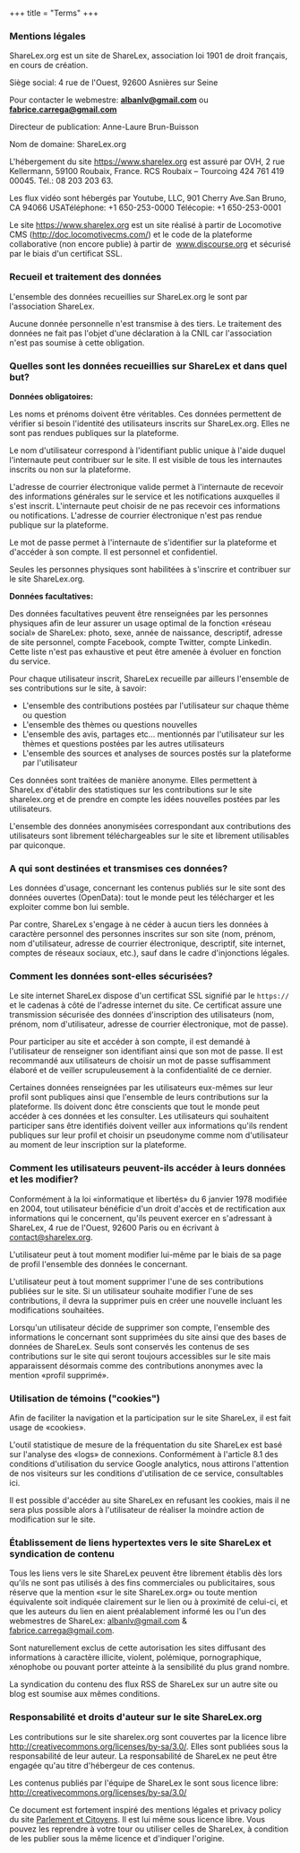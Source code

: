 +++
title = "Terms"
+++


### Mentions légales

ShareLex.org est un site de ShareLex, association loi 1901 de droit français,
en cours de création.

Siège social: 4 rue de l'Ouest, 92600 Asnières sur Seine

Pour contacter le webmestre: **<albanlv@gmail.com>** ou **<fabrice.carrega@gmail.com>**

Directeur de publication: Anne-Laure Brun-Buisson

Nom de domaine: ShareLex.org

L'hébergement du site <https://www.sharelex.org> est assuré par OVH, 2 rue Kellermann,
59100 Roubaix, France. RCS Roubaix &ndash; Tourcoing 424 761 419 00045. Tél.: 08 203 203 63.

Les flux vidéo sont hébergés par Youtube, LLC, 901 Cherry Ave.San Bruno,
CA 94066 USATéléphone: +1 650-253-0000 Télécopie: +1 650-253-0001

Le site https://www.sharelex.org est un site réalisé à partir de Locomotive CMS
(http://doc.locomotivecms.com/) et le code de la plateforme collaborative
(non encore publie) à partir de &nbsp;www.discourse.org et sécurisé par le biais
d'un certificat SSL.

### Recueil et traitement des données

L'ensemble des données recueillies sur ShareLex.org le sont par l'association
ShareLex.

Aucune donnée personnelle n'est transmise à des tiers. Le traitement des données
ne fait pas l'objet d'une déclaration à la CNIL car l'association n'est pas
soumise à cette obligation.

### Quelles sont les données recueillies sur ShareLex et dans quel but?

**Données obligatoires:**

Les noms et prénoms doivent être véritables. Ces données permettent de vérifier
si besoin l'identité des utilisateurs inscrits sur ShareLex.org. Elles ne sont
pas rendues publiques sur la plateforme.

Le nom d'utilisateur correspond à l'identifiant public unique à l'aide duquel
l'internaute peut contribuer sur le site. Il est visible de tous les internautes
inscrits ou non sur la plateforme.

L'adresse de courrier électronique valide permet à l'internaute de recevoir des
informations générales sur le service et les notifications auxquelles il s'est
inscrit. L'internaute peut choisir de ne pas recevoir ces informations
ou notifications. L'adresse de courrier électronique n'est pas rendue publique
sur la plateforme.

Le mot de passe permet à l'internaute de s'identifier sur la plateforme et
d'accéder à son compte. Il est personnel et confidentiel.

Seules les personnes physiques sont habilitées à s'inscrire et contribuer sur
le site ShareLex.org.

**Données facultatives:**

Des données facultatives peuvent être renseignées par les personnes physiques
afin de leur assurer un usage optimal de la fonction «réseau social»
de ShareLex: photo, sexe, année de naissance, descriptif, adresse de site
personnel, compte Facebook, compte Twitter, compte Linkedin. Cette liste n'est
pas exhaustive et peut être amenée à évoluer en fonction du service.

Pour chaque utilisateur inscrit, ShareLex recueille par ailleurs l'ensemble
de ses contributions sur le site, à savoir:

- L'ensemble des contributions postées par l'utilisateur sur chaque thème ou
  question
- L'ensemble des thèmes ou questions nouvelles
- L'ensemble des avis, partages etc… mentionnés par l'utilisateur sur
  les thèmes et questions postées par les autres utilisateurs
- L'ensemble des sources et analyses de sources postés sur la plateforme
  par l'utilisateur

Ces données sont traitées de manière anonyme. Elles permettent à ShareLex
d'établir des statistiques sur les contributions sur le site sharelex.org et de
prendre en compte les idées nouvelles postées par les utilisateurs.

L'ensemble des données anonymisées correspondant aux contributions des
utilisateurs sont librement téléchargeables sur le site et librement utilisables
par quiconque.

### A qui sont destinées et transmises ces données?

Les données d'usage, concernant les contenus publiés sur le site sont des
données ouvertes (OpenData): tout le monde peut les télécharger et les
exploiter comme bon lui semble.

Par contre, ShareLex s'engage à ne céder à aucun tiers les données à caractère
personnel des personnes inscrites sur son site (nom, prénom, nom d'utilisateur,
adresse de courrier électronique, descriptif, site internet, comptes de réseaux
sociaux, etc.), sauf dans le cadre d'injonctions légales.

### Comment les données sont-elles sécurisées?

Le site internet ShareLex dispose d'un certificat SSL signifié par le `https://`
et le cadenas à côté de l'adresse internet du site. Ce certificat assure une
transmission sécurisée des données d'inscription des utilisateurs (nom, prénom,
nom d'utilisateur, adresse de courrier électronique, mot de passe).

Pour participer au site et accéder à son compte, il est demandé à l'utilisateur
de renseigner son identifiant ainsi que son mot de passe. Il est recommandé aux
utilisateurs de choisir un mot de passe suffisamment élaboré et de veiller
scrupuleusement à la confidentialité de ce dernier.

Certaines données renseignées par les utilisateurs eux-mêmes sur leur profil
sont publiques ainsi que l'ensemble de leurs contributions sur la plateforme.
Ils doivent donc être conscients que tout le monde peut accéder à ces données
et les consulter. Les utilisateurs qui souhaitent participer sans être
identifiés doivent veiller aux informations qu'ils rendent publiques sur leur
profil et choisir un pseudonyme comme nom d'utilisateur au moment de leur
inscription sur la plateforme.

### Comment les utilisateurs peuvent-ils accéder à leurs données et les modifier?

Conformément à la loi «informatique et libertés» du 6 janvier 1978
modifiée en 2004, tout utilisateur bénéficie d'un droit d'accès et de rectification
aux informations qui le concernent, qu'ils peuvent exercer en s'adressant à ShareLex,
4 rue de l'Ouest, 92600 Paris ou en écrivant à contact@sharelex.org.

L'utilisateur peut à tout moment modifier lui-même par le biais de sa page
de profil l'ensemble des données le concernant.

L'utilisateur peut à tout moment supprimer l'une de ses contributions publiées
sur le site. Si un utilisateur souhaite modifier l'une de ses contributions,
il devra la supprimer puis en créer une nouvelle incluant les modifications
souhaitées.

Lorsqu'un utilisateur décide de supprimer son compte, l'ensemble des informations
le concernant sont supprimées du site ainsi que des bases de données de ShareLex.
Seuls sont conservés les contenus de ses contributions sur le site qui seront
toujours accessibles sur le site mais apparaissent désormais comme des
contributions anonymes avec la mention «profil supprimé».

### Utilisation de témoins ("cookies")

Afin de faciliter la navigation et la participation sur le site ShareLex, il
est fait usage de «cookies».

L'outil statistique de mesure de la fréquentation du site ShareLex est basé sur
l'analyse des «logs» de connexions. Conformément à l'article 8.1
des conditions d'utilisation du service Google analytics, nous attirons
l'attention de nos visiteurs sur les conditions d'utilisation de ce service,
consultables ici.

Il est possible d'accéder au site ShareLex en refusant les cookies, mais il ne
sera plus possible alors à l'utilisateur de réaliser la moindre action
de modification sur le site.

### Établissement de liens hypertextes vers le site ShareLex et syndication de contenu

Tous les liens vers le site ShareLex peuvent être librement établis dès lors
qu'ils ne sont pas utilisés à des fins commerciales ou publicitaires, sous
réserve que la mention «sur le site ShareLex.org» ou toute mention
équivalente soit indiquée clairement sur le lien ou à proximité de celui-ci, et
que les auteurs du lien en aient préalablement informé les ou l'un des webmestres
de ShareLex: <albanlv@gmail.com> & <fabrice.carrega@gmail.com>.

Sont naturellement exclus de cette autorisation les sites diffusant des
informations à caractère illicite, violent, polémique, pornographique, xénophobe
ou pouvant porter atteinte à la sensibilité du plus grand nombre.

La syndication du contenu des flux RSS de ShareLex sur un autre site ou blog est
soumise aux mêmes conditions.

### Responsabilité et droits d'auteur sur le site ShareLex.org

Les contributions sur le site sharelex.org sont couvertes par la licence libre
<http://creativecommons.org/licenses/by-sa/3.0/>. Elles sont publiées sous la
responsabilité de leur auteur. La responsabilité de ShareLex ne peut être
engagée qu'au titre d'hébergeur de ces contenus.

Les contenus publiés par l'équipe de ShareLex le sont sous licence libre:
<http://creativecommons.org/licenses/by-sa/3.0/>

Ce document est fortement inspiré des mentions légales et privacy policy du site
[Parlement et Citoyens][parlament-et-citoyens]. Il est lui même sous licence
libre. Vous pouvez les reprendre à votre tour ou utiliser celles de ShareLex,
à condition de les publier sous la même licence et d'indiquer l'origine.

[parlament-et-citoyens]: https://www.parlement-et-citoyens.fr/node/30
